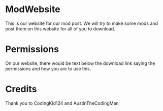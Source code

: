 # ModWebsite
This is our website for our mod post. We will try to make some mods and post them on this website for all of you to download.
# Permissions
On our website, there would be text below the download link saying the permissions and how you are to use this.
# Credits
Thank you to CodingKid124 and AustinTheCodingMan
